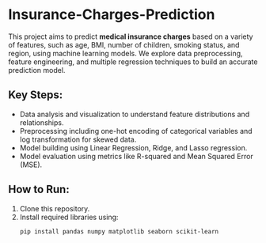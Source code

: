 # Insurance-Charges-Prediction


This project aims to predict **medical insurance charges** based on a variety of features, such as age, BMI, number of children, smoking status, and region, using machine learning models. We explore data preprocessing, feature engineering, and multiple regression techniques to build an accurate prediction model.

## Key Steps:
- Data analysis and visualization to understand feature distributions and relationships.
- Preprocessing including one-hot encoding of categorical variables and log transformation for skewed data.
- Model building using Linear Regression, Ridge, and Lasso regression.
- Model evaluation using metrics like R-squared and Mean Squared Error (MSE).

## How to Run:
1. Clone this repository.
2. Install required libraries using:
   ```bash
   pip install pandas numpy matplotlib seaborn scikit-learn
